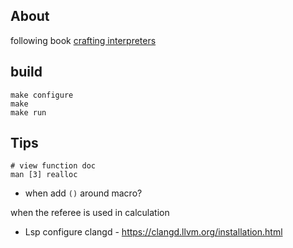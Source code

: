 
## About

following book [crafting interpreters](https://craftinginterpreters.com/contents.html)


## build

```
make configure
make 
make run
```


## Tips

```
# view function doc
man [3] realloc
```

* when add `()` around macro?  

when the referee is used in calculation


* Lsp configure clangd - https://clangd.llvm.org/installation.html
